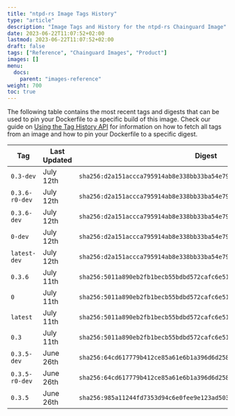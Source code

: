 ```yaml
---
title: "ntpd-rs Image Tags History"
type: "article"
description: "Image Tags and History for the ntpd-rs Chainguard Image"
date: 2023-06-22T11:07:52+02:00
lastmod: 2023-06-22T11:07:52+02:00
draft: false
tags: ["Reference", "Chainguard Images", "Product"]
images: []
menu:
  docs:
    parent: "images-reference"
weight: 700
toc: true
---
```


The following table contains the most recent tags and digests that can be used to pin your Dockerfile to a specific build of this image. Check our guide on [Using the Tag History API](/chainguard/chainguard-images/using-the-tag-history-api/) for information on how to fetch all tags from an image and how to pin your Dockerfile to a specific digest.

| Tag            | Last Updated | Digest                                                                    |
|----------------|--------------|---------------------------------------------------------------------------|
| `0.3-dev`      | July 12th    | `sha256:d2a151accca795914ab8e338bb33ba54e79a86285821488e189c7ceb59aea204` |
| `0.3.6-r0-dev` | July 12th    | `sha256:d2a151accca795914ab8e338bb33ba54e79a86285821488e189c7ceb59aea204` |
| `0.3.6-dev`    | July 12th    | `sha256:d2a151accca795914ab8e338bb33ba54e79a86285821488e189c7ceb59aea204` |
| `0-dev`        | July 12th    | `sha256:d2a151accca795914ab8e338bb33ba54e79a86285821488e189c7ceb59aea204` |
| `latest-dev`   | July 12th    | `sha256:d2a151accca795914ab8e338bb33ba54e79a86285821488e189c7ceb59aea204` |
| `0.3.6`        | July 11th    | `sha256:5011a890eb2fb1becb55bdbd572cafc6e512e978d36963ef60c564614d23c004` |
| `0`            | July 11th    | `sha256:5011a890eb2fb1becb55bdbd572cafc6e512e978d36963ef60c564614d23c004` |
| `latest`       | July 11th    | `sha256:5011a890eb2fb1becb55bdbd572cafc6e512e978d36963ef60c564614d23c004` |
| `0.3`          | July 11th    | `sha256:5011a890eb2fb1becb55bdbd572cafc6e512e978d36963ef60c564614d23c004` |
| `0.3.5-dev`    | June 26th    | `sha256:64cd617779b412ce85a61e6b1a396d6d258e48c87c85ed40239533ba53c937e4` |
| `0.3.5-r0-dev` | June 26th    | `sha256:64cd617779b412ce85a61e6b1a396d6d258e48c87c85ed40239533ba53c937e4` |
| `0.3.5`        | June 26th    | `sha256:985a11244fd7353d94c6e0fee9e123ad50389ca019c6a3af8070ffe552f26abb` |
